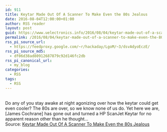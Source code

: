 ```yaml
---
id: 911
title: Keytar Made Out Of A Scanner To Make Even the 80s Jealous
date: 2016-08-04T12:00:00+01:00
author: RSS reader
layout: post
guid: https://www.uelectronics.info/2016/08/04/keytar-made-out-of-a-scanner-to-make-even-the-80s-jealous/
permalink: /2016/08/04/keytar-made-out-of-a-scanner-to-make-even-the-80s-jealous/
rss_pi_source_url:
  - https://feedproxy.google.com/~r/hackaday/LgoM/~3/dsvAdyoEczE/
rss_pi_source_md5:
  - df06d38ad80912687879c92d146fc2db
rss_pi_canonical_url:
  - my_blog
categories:
  - RSS
tags:
  - RSS
---
```

&#013;  
Do any of you stay awake at night agonizing over how the keytar could get even cooler? The 80s are over, so we know none of us do. Yet here we are, [James Cochrane] has gone out and turned a HP ScanJet Keytar for no apparent reason other than he thought…&#013;  
Source: <a href="https://feedproxy.google.com/~r/hackaday/LgoM/~3/dsvAdyoEczE/" target="_blank">Keytar Made Out Of A Scanner To Make Even the 80s Jealous</a>